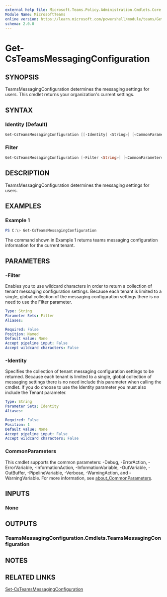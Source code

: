 ```yaml
---
external help file: Microsoft.Teams.Policy.Administration.Cmdlets.Core.dll-Help.xml
Module Name: MicrosoftTeams
online version: https://learn.microsoft.com/powershell/module/teams/Get-CsTeamsMessagingConfiguration
schema: 2.0.0
---
```


# Get-CsTeamsMessagingConfiguration

## SYNOPSIS

TeamsMessagingConfiguration determines the messaging settings for users. This cmdlet returns your organization's current settings.

## SYNTAX

### Identity (Default)

```powershell
Get-CsTeamsMessagingConfiguration [[-Identity] <String>] [<CommonParameters>]
```

### Filter

```powershell
Get-CsTeamsMessagingConfiguration [-Filter <String>] [<CommonParameters>]
```

## DESCRIPTION

TeamsMessagingConfiguration determines the messaging settings for users.

## EXAMPLES

### Example 1

```powershell
PS C:\> Get-CsTeamsMessagingConfiguration
```

The command shown in Example 1 returns teams messaging configuration information for the current tenant.

## PARAMETERS

### -Filter

Enables you to use wildcard characters in order to return a collection of tenant messaging configuration settings. Because each tenant is limited to a single, global collection of the messaging configuration settings there is no need to use the Filter parameter.

```yaml
Type: String
Parameter Sets: Filter
Aliases:

Required: False
Position: Named
Default value: None
Accept pipeline input: False
Accept wildcard characters: False
```

### -Identity

Specifies the collection of tenant messaging configuration settings to be returned. Because each tenant is limited to a single, global collection of messaging settings there is no need include this parameter when calling the cmdlet. If you do choose to use the Identity parameter you must also include the Tenant parameter.

```yaml
Type: String
Parameter Sets: Identity
Aliases:

Required: False
Position: 1
Default value: None
Accept pipeline input: False
Accept wildcard characters: False
```

### CommonParameters

This cmdlet supports the common parameters: -Debug, -ErrorAction, -ErrorVariable, -InformationAction, -InformationVariable, -OutVariable, -OutBuffer, -PipelineVariable, -Verbose, -WarningAction, and -WarningVariable. For more information, see [about_CommonParameters](http://go.microsoft.com/fwlink/?LinkID=113216).

## INPUTS

### None

## OUTPUTS

### TeamsMessagingConfiguration.Cmdlets.TeamsMessagingConfiguration

## NOTES

## RELATED LINKS

[Set-CsTeamsMessagingConfiguration](set-csteamsmessagingconfiguration.md)
